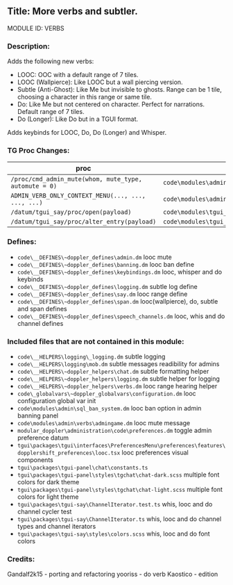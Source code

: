 ## Title: More verbs and subtler.

MODULE ID: VERBS

### Description:

Adds the following new verbs:
- LOOC: OOC with a default range of 7 tiles.
- LOOC (Wallpierce): Like LOOC but a wall piercing version.
- Subtle (Anti-Ghost): Like Me but invisible to ghosts. Range can be 1 tile, choosing a character in this range or same tile.
- Do: Like Me but not centered on character. Perfect for narrations. Default range of 7 tiles.
- Do (Longer): Like Do but in a TGUI format.

Adds keybinds for LOOC, Do, Do (Longer) and Whisper.

### TG Proc Changes:

| proc                                                  | file                                          |
| ----------------------------------------------------- | --------------------------------------------- |
| `/proc/cmd_admin_mute(whom, mute_type, automute = 0)` | `code\modules\admin\verbs\admin.dm`           |
| `ADMIN_VERB_ONLY_CONTEXT_MENU(..., ..., ..., ...)`    | `code\modules\admin\verbs\admingame.dm`       |
| `/datum/tgui_say/proc/open(payload)`                  | `code\modules\tgui_input\say_modal\modal.dm`  |
| `/datum/tgui_say/proc/alter_entry(payload)`           | `code\modules\tgui_input\say_modal\speech.dm` |

### Defines:

- `code\__DEFINES\~doppler_defines\admin.dm` looc mute
- `code\__DEFINES\~doppler_defines\banning.dm` looc ban define
- `code\__DEFINES\~doppler_defines\keybindings.dm` looc, whisper and do keybinds
- `code\__DEFINES\~doppler_defines\logging.dm` subtle log define
- `code\__DEFINES\~doppler_defines\say.dm` looc range define
- `code\__DEFINES\~doppler_defines\span.dm` looc(wallpierce), do, subtle and span defines
- `code\__DEFINES\~doppler_defines\speech_channels.dm` looc, whis and do channel defines


### Included files that are not contained in this module:

- `code\__HELPERS\logging\_logging.dm` subtle logging
- `code\__HELPERS\logging\mob.dm` subtle messages readibility for admins
- `code\__HELPERS\~doppler_helpers\chat.dm` subtle formatting helper
- `code\__HELPERS\~doppler_helpers\logging.dm` subtle helper for logging
- `code\__HELPERS\~doppler_helpers\verbs.dm` looc range hearing helper
- `code\_globalvars\~doppler_globalvars\configuration.dm` looc configuration global var init
- `code\modules\admin\sql_ban_system.dm` looc ban option in admin banning panel
- `code\modules\admin\verbs\admingame.dm` looc mute message
- `modular_doppler\administration\code\preferences.dm` toggle admin preference datum
- `tgui\packages\tgui\interfaces\PreferencesMenu\preferences\features\dopplershift_preferences\looc.tsx` looc preferences visual components
- `tgui\packages\tgui-panel\chat\constants.ts`
- `tgui\packages\tgui-panel\styles\tgchat\chat-dark.scss` multiple font colors for dark theme
- `tgui\packages\tgui-panel\styles\tgchat\chat-light.scss` multiple font colors for light theme
- `tgui\packages\tgui-say\ChannelIterator.test.ts` whis, looc and do channel cycler test
- `tgui\packages\tgui-say\ChannelIterator.ts` whis, looc and do channel types and channel iterators
- `tgui\packages\tgui-say\styles\colors.scss` whis, looc and do font colors

### Credits:
Gandalf2k15 - porting and refactoring
yooriss - do verb
Kaostico - edition
